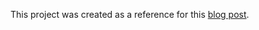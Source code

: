 This project was created as a reference for this [blog post](http://dattabase.com/new-taxonomy-list-helper-classes/).